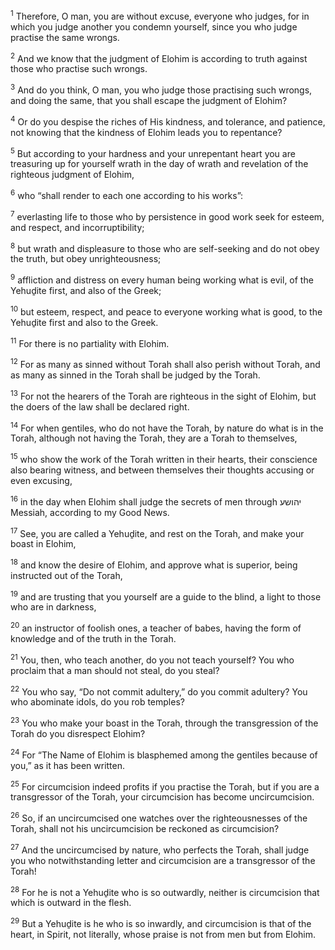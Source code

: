 <sup>1</sup> Therefore, O man, you are without excuse, everyone who judges, for in which you judge another you condemn yourself, since you who judge practise the same wrongs.

<sup>2</sup> And we know that the judgment of Elohim is according to truth against those who practise such wrongs.

<sup>3</sup> And do you think, O man, you who judge those practising such wrongs, and doing the same, that you shall escape the judgment of Elohim?

<sup>4</sup> Or do you despise the riches of His kindness, and tolerance, and patience, not knowing that the kindness of Elohim leads you to repentance?

<sup>5</sup> But according to your hardness and your unrepentant heart you are treasuring up for yourself wrath in the day of wrath and revelation of the righteous judgment of Elohim,

<sup>6</sup> who “shall render to each one according to his works”:

<sup>7</sup> everlasting life to those who by persistence in good work seek for esteem, and respect, and incorruptibility;

<sup>8</sup> but wrath and displeasure to those who are self-seeking and do not obey the truth, but obey unrighteousness;

<sup>9</sup> affliction and distress on every human being working what is evil, of the Yehuḏite first, and also of the Greek;

<sup>10</sup> but esteem, respect, and peace to everyone working what is good, to the Yehuḏite first and also to the Greek.

<sup>11</sup> For there is no partiality with Elohim.

<sup>12</sup> For as many as sinned without Torah shall also perish without Torah, and as many as sinned in the Torah shall be judged by the Torah.

<sup>13</sup> For not the hearers of the Torah are righteous in the sight of Elohim, but the doers of the law shall be declared right.

<sup>14</sup> For when gentiles, who do not have the Torah, by nature do what is in the Torah, although not having the Torah, they are a Torah to themselves,

<sup>15</sup> who show the work of the Torah written in their hearts, their conscience also bearing witness, and between themselves their thoughts accusing or even excusing,

<sup>16</sup> in the day when Elohim shall judge the secrets of men through יהושע Messiah, according to my Good News.

<sup>17</sup> See, you are called a Yehuḏite, and rest on the Torah, and make your boast in Elohim,

<sup>18</sup> and know the desire of Elohim, and approve what is superior, being instructed out of the Torah,

<sup>19</sup> and are trusting that you yourself are a guide to the blind, a light to those who are in darkness,

<sup>20</sup> an instructor of foolish ones, a teacher of babes, having the form of knowledge and of the truth in the Torah.

<sup>21</sup> You, then, who teach another, do you not teach yourself? You who proclaim that a man should not steal, do you steal?

<sup>22</sup> You who say, “Do not commit adultery,” do you commit adultery? You who abominate idols, do you rob temples?

<sup>23</sup> You who make your boast in the Torah, through the transgression of the Torah do you disrespect Elohim?

<sup>24</sup> For “The Name of Elohim is blasphemed among the gentiles because of you,” as it has been written.

<sup>25</sup> For circumcision indeed profits if you practise the Torah, but if you are a transgressor of the Torah, your circumcision has become uncircumcision.

<sup>26</sup> So, if an uncircumcised one watches over the righteousnesses of the Torah, shall not his uncircumcision be reckoned as circumcision?

<sup>27</sup> And the uncircumcised by nature, who perfects the Torah, shall judge you who notwithstanding letter and circumcision are a transgressor of the Torah!

<sup>28</sup> For he is not a Yehuḏite who is so outwardly, neither is circumcision that which is outward in the flesh.

<sup>29</sup> But a Yehuḏite is he who is so inwardly, and circumcision is that of the heart, in Spirit, not literally, whose praise is not from men but from Elohim.

